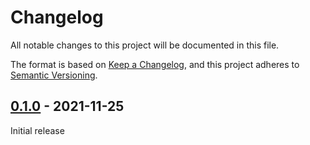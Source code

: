 # Changelog

All notable changes to this project will be documented in this file.

The format is based on [Keep a Changelog](https://keepachangelog.com/en/1.0.0/),
and this project adheres to [Semantic Versioning](https://semver.org/spec/v2.0.0.html).

## [0.1.0] - 2021-11-25

Initial release

[0.1.0]: https://github.com/BodenmillerGroup/simutome/releases/tag/v0.1.0
